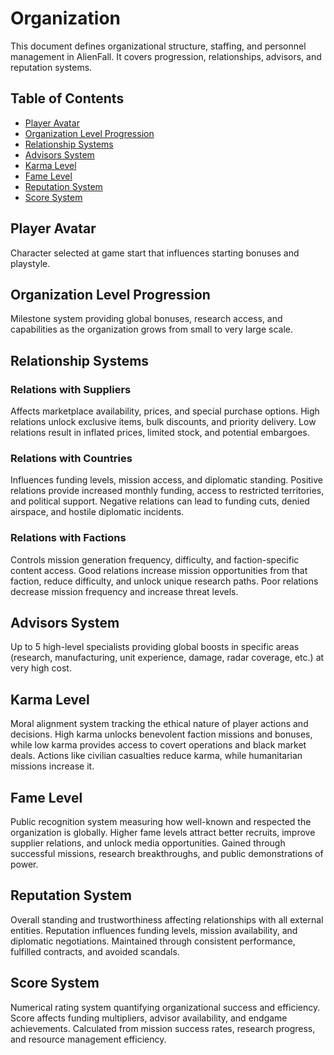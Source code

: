 # Organization

This document defines organizational structure, staffing, and personnel management in AlienFall. It covers progression, relationships, advisors, and reputation systems.

## Table of Contents

- [Player Avatar](#player-avatar)
- [Organization Level Progression](#organization-level-progression)
- [Relationship Systems](#relationship-systems)
- [Advisors System](#advisors-system)
- [Karma Level](#karma-level)
- [Fame Level](#fame-level)
- [Reputation System](#reputation-system)
- [Score System](#score-system)

## Player Avatar
Character selected at game start that influences starting bonuses and playstyle.

## Organization Level Progression
Milestone system providing global bonuses, research access, and capabilities as the organization grows from small to very large scale.

## Relationship Systems

### Relations with Suppliers
Affects marketplace availability, prices, and special purchase options. High relations unlock exclusive items, bulk discounts, and priority delivery. Low relations result in inflated prices, limited stock, and potential embargoes.

### Relations with Countries
Influences funding levels, mission access, and diplomatic standing. Positive relations provide increased monthly funding, access to restricted territories, and political support. Negative relations can lead to funding cuts, denied airspace, and hostile diplomatic incidents.

### Relations with Factions
Controls mission generation frequency, difficulty, and faction-specific content access. Good relations increase mission opportunities from that faction, reduce difficulty, and unlock unique research paths. Poor relations decrease mission frequency and increase threat levels.

## Advisors System
Up to 5 high-level specialists providing global boosts in specific areas (research, manufacturing, unit experience, damage, radar coverage, etc.) at very high cost.

## Karma Level
Moral alignment system tracking the ethical nature of player actions and decisions. High karma unlocks benevolent faction missions and bonuses, while low karma provides access to covert operations and black market deals. Actions like civilian casualties reduce karma, while humanitarian missions increase it.

## Fame Level
Public recognition system measuring how well-known and respected the organization is globally. Higher fame levels attract better recruits, improve supplier relations, and unlock media opportunities. Gained through successful missions, research breakthroughs, and public demonstrations of power.

## Reputation System
Overall standing and trustworthiness affecting relationships with all external entities. Reputation influences funding levels, mission availability, and diplomatic negotiations. Maintained through consistent performance, fulfilled contracts, and avoided scandals.

## Score System
Numerical rating system quantifying organizational success and efficiency. Score affects funding multipliers, advisor availability, and endgame achievements. Calculated from mission success rates, research progress, and resource management efficiency.